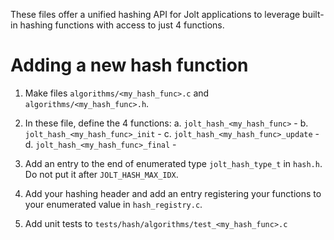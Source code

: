 These files offer a unified hashing API for Jolt applications to leverage 
built-in hashing functions with access to just 4 functions.

# Adding a new hash function

1. Make files `algorithms/<my_hash_func>.c` and `algorithms/<my_hash_func>.h`.

2. In these file, define the 4 functions:
    a. `jolt_hash_<my_hash_func>` - 
    b. `jolt_hash_<my_hash_func>_init` - 
    c. `jolt_hash_<my_hash_func>_update` - 
    d. `jolt_hash_<my_hash_func>_final` - 

3. Add an entry to the end of enumerated type `jolt_hash_type_t` in `hash.h`.
   Do not put it after `JOLT_HASH_MAX_IDX`.

4. Add your hashing header and add an entry registering your functions to your 
   enumerated value in `hash_registry.c`.

5. Add unit tests to `tests/hash/algorithms/test_<my_hash_func>.c`
